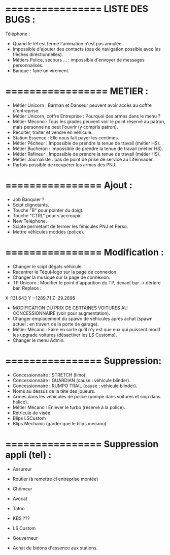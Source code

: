 ================
LISTE DES BUGS :
================
Téléphone :

- Quand le tél est fermé l'animation n'est pas annulée.
- Impossible d'ajouter des contacts (pas de navigation possible avec les flèches directionnelles).
- Métiers Police, secours ... : impossible d'envoyer de messages personnalisés.
- Banque : faire un virement.

=================
METIER :
================
- Métier Unicorn : Barman et Danseur peuvent avoir accès au coffre d'entreprise.
- Métier Unicorn, coffre Entreprise : Pourquoi des armes dans le menu ?
- Métier Mécono : Tous les grades peuvent voir le point réservé au patron, mais personne ne peut l'ouvrir (y compris patron).
- Récolter, traiter et vendre en véhicule.
- Station Essence : Elle nous fait payer les centimes.
- Métier Pêcheur : Impossible de prendre la tenue de travail (métier HS).
- Métier Bucheron : Impossible de prendre la tenue de travail (métier HS).
- Métier Rafineur : Impossible de prendre la tenue de travail (métier HS).
- Métier Journaliste : pas de point de prise de service au Lifeinvader.
- Parfois possible de récupérer les armes des PNJ.


================
Ajout :
================
- Job Banquier ?
- Scipt clignotants.
- Touche "B" pour pointer du doigt.
- Touche "CTRL" pour s'accroupir.
- New Teléphone.
- Scipte permetant de fermer les féhicules PNJ et Perso.
- Mettre véhicules moddés (police).






================
Modification :
================
- Changer le scipt dégats véhicule.
- Recentrer le Téqui-logo sur la page de connexion.
- Changer la musique sur la page de connexion.
- TP Unicorn : Modifier le point d'apparition du TP, devant bar -> dérière bar.
Replace :

X :131.643
Y :-1289.71
Z :29.2695
- MODIFICATION DU PRIX DE CERTAINES VOITURES AU CONCESSIONNAIRE (voir pour augmentation).
- Changer emplacement du spawn de véhicules après achat (spawn actuel : en travert de la porte de garage).
- Métier Mécano : Faire en sorte qu'il n'y est que eux qui puissent modif les upgrade voitures (désactiver les LS Customs).
- Changer le menu Admin.



================
Suppression:
================

- Concessionnaire : STRETCH (limo).
- Concessionnaire : GUARDIAN (cause : véhicule blinder).
- Concessionnaire : RUMPO TRAIL (cause : véhicule blinder).
- Noms au dessus de la tête des joueurs.
- Armes dans les véhicules de police (pompe dans voitures et snip dans hélico).
- Métier Mécano : Enlever le turbo (réservé à la police).
- Rétricule de visée.
- Blips LSCustom
- Blips Mechanic (garder que le blips mecano).


================
Suppression appli (tel) :
================
- Assureur
- Routier (à remettre ci entreprise montée)
- Chômeur
- Avocat
- Tatoo
- KBS ???
- LS Custom
- Gouverneur

- Achat de bidons d'essence aux stations.
